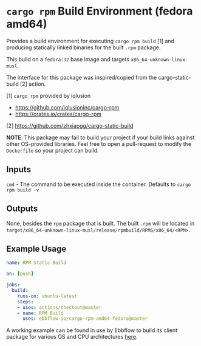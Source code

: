 # `cargo rpm` Build Environment (fedora amd64)

Provides a build environment for executing `cargo rpm build` [1] and producing statically linked binaries for the built `.rpm` package.

This build on a `fedora:32` base image and targets `x86_64-unknown-linux-musl`.

The interface for this package was inspired/copied from the cargo-static-build [2] action.

[1] `cargo rpm` provided by iqlusion
- https://github.com/iqlusioninc/cargo-rpm
- https://crates.io/crates/cargo-rpm

[2] https://github.com/zhxiaogg/cargo-static-build

**NOTE**: This package may fail to build your project if your build links against other OS-provided libraries. Feel free to open a pull-request to modify the `Dockerfile` so your project can build.

## Inputs

`cmd` - The command to be executed inside the container. Defaults to `cargo rpm build -v`

## Outputs

None, besides the `rpm` package that is built. The built `.rpm` will be located in `target/x86_64-unknown-linux-musl/release/rpmbuild/RPMS/x86_64/<RPM>`.

## Example Usage

```yaml
name: RPM Static Build

on: [push]

jobs:
  build:
    runs-on: ubuntu-latest
    steps:
    - uses: actions/checkout@master
    - name: RPM Build
      uses: ebbflow-io/cargo-rpm-amd64-fedora@master
```

A working example can be found in use by Ebbflow to build its client package for various OS and CPU architectures [here](https://github.com/ebbflow-io/ebbflow/blob/master/.github/workflows/continuous-integration.yml).
